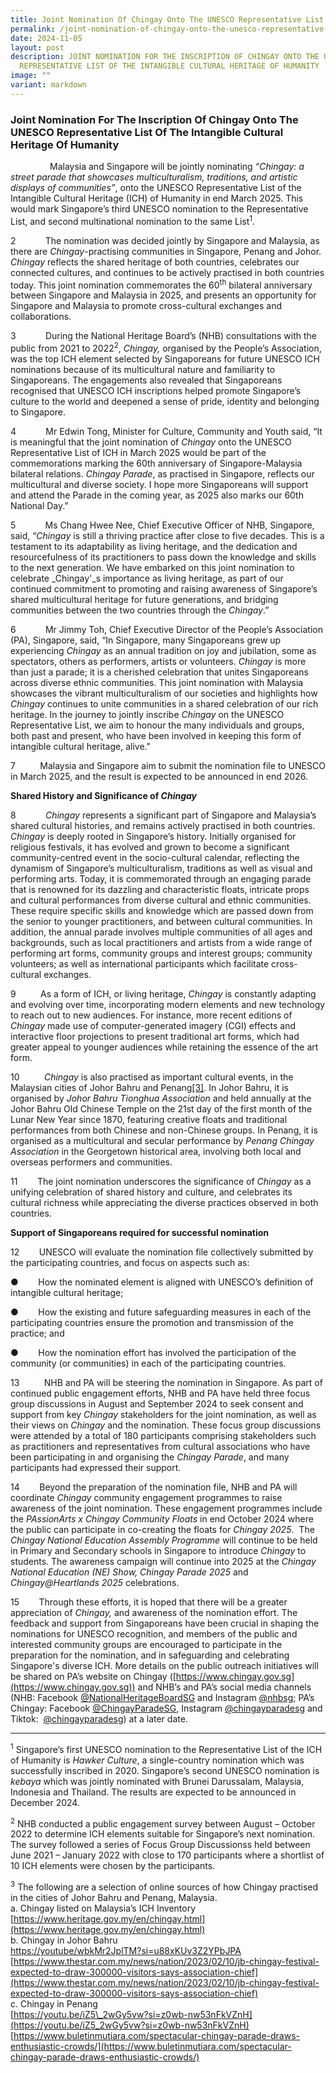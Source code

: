 ```yaml
---
title: Joint Nomination Of Chingay Onto The UNESCO Representative List Of ICH
permalink: /joint-nomination-of-chingay-onto-the-unesco-representative-list-of-ich/
date: 2024-11-05
layout: post
description: JOINT NOMINATION FOR THE INSCRIPTION OF CHINGAY ONTO THE UNESCO
  REPRESENTATIVE LIST OF THE INTANGIBLE CULTURAL HERITAGE OF HUMANITY
image: ""
variant: markdown
---
```

<h3>Joint Nomination For The Inscription Of Chingay Onto The UNESCO Representative List Of The Intangible Cultural Heritage Of Humanity</h3>

 &nbsp; &nbsp; &nbsp; &nbsp; &nbsp; &nbsp; &nbsp; &nbsp; Malaysia and Singapore will be jointly nominating *“Chingay: a street parade&nbsp;that showcases multiculturalism, traditions, and artistic displays of communities”*, onto the UNESCO Representative List of the Intangible Cultural Heritage (ICH) of Humanity in end March 2025. This would mark Singapore’s third UNESCO nomination to the Representative List, and second multinational nomination to the same List<sup>1</sup>.


2&nbsp;&nbsp;&nbsp;&nbsp;&nbsp;&nbsp;&nbsp;&nbsp;&nbsp;&nbsp;&nbsp; The nomination was decided jointly by Singapore and Malaysia, as there are *Chingay*-practising communities in Singapore, Penang and Johor. *Chingay* reflects the shared heritage of both countries, celebrates our connected cultures, and continues to be actively practised in both countries today. This joint nomination commemorates the 60<sup>th</sup> bilateral anniversary between Singapore and Malaysia in 2025, and presents an opportunity for Singapore and Malaysia to promote cross-cultural exchanges and collaborations.

3&nbsp;&nbsp;&nbsp;&nbsp;&nbsp;&nbsp;&nbsp;&nbsp;&nbsp;&nbsp;&nbsp; During the National Heritage Board’s (NHB) consultations with the public from 2021 to 2022<sup>2</sup>, *Chingay,* organised by the People’s Association, was the top ICH element selected by Singaporeans for future UNESCO ICH nominations because of its multicultural nature and familiarity to Singaporeans. The engagements also revealed that Singaporeans recognised that UNESCO ICH inscriptions helped promote Singapore’s culture to the world and deepened a sense of pride, identity and belonging to Singapore.

4&nbsp;&nbsp;&nbsp;&nbsp;&nbsp;&nbsp;&nbsp;&nbsp;&nbsp;&nbsp;&nbsp; Mr Edwin Tong, Minister for Culture, Community and Youth said, “It is meaningful that the joint nomination of _Chingay_ onto the UNESCO Representative List of ICH in March 2025 would be part of the commemorations marking the 60th anniversary of Singapore-Malaysia bilateral relations. _Chingay Parade_, as practised in Singapore, reflects our multicultural and diverse society. I hope more Singaporeans will support and attend the Parade in the coming year, as 2025 also marks our 60th National Day.”

5&nbsp;&nbsp;&nbsp;&nbsp;&nbsp;&nbsp;&nbsp;&nbsp;&nbsp;&nbsp;&nbsp; Ms Chang Hwee Nee, Chief Executive Officer of NHB, Singapore, said, “_Chingay_ is still a thriving practice after close to five decades. This is a testament to its adaptability as living heritage, and the dedication and resourcefulness of its practitioners to pass down the knowledge and skills to the next generation. We have embarked on this joint nomination to celebrate _Chingay'_s importance as living heritage, as part of our continued commitment to promoting and raising awareness of Singapore’s shared multicultural heritage for future generations, and bridging communities between the two countries through the _Chingay_.”

6&nbsp;&nbsp;&nbsp;&nbsp;&nbsp;&nbsp;&nbsp;&nbsp;&nbsp;&nbsp;&nbsp; Mr Jimmy Toh, Chief Executive Director of the People’s Association (PA), Singapore, said, “In Singapore, many Singaporeans grew up experiencing _Chingay_ as an annual tradition on joy and jubilation, some as spectators, others as performers, artists or volunteers. _Chingay_ is more than just a parade; it is a cherished celebration that unites Singaporeans across diverse ethnic communities. This joint nomination with Malaysia showcases the vibrant multiculturalism of our societies and highlights how _Chingay_ continues to unite communities in a shared celebration of our rich heritage. In the journey to jointly inscribe _Chingay_ on the UNESCO Representative List, we aim to honour the many individuals and groups, both past and present, who have been involved in keeping this form of intangible cultural heritage, alive."

7&nbsp;&nbsp;&nbsp;&nbsp;&nbsp;&nbsp;&nbsp;&nbsp;&nbsp; Malaysia and Singapore aim to submit the nomination file to UNESCO in March 2025, and the result is expected to be announced in end 2026.

**Shared History and Significance of *Chingay***

8&nbsp;&nbsp;&nbsp;&nbsp;&nbsp;&nbsp;&nbsp;&nbsp;&nbsp;&nbsp;&nbsp; _Chingay_ represents a significant part of Singapore and Malaysia’s shared cultural histories, and remains actively practised in both countries. _Chingay_ is deeply rooted in Singapore’s history. Initially organised for religious festivals, it has evolved and grown to become a significant community-centred event in the socio-cultural calendar, reflecting the dynamism of Singapore’s multiculturalism, traditions as well as visual and performing arts. Today, it is commemorated through an engaging parade that is renowned for its dazzling and characteristic floats, intricate props and cultural performances from diverse cultural and ethnic communities. These require specific skills and knowledge which are passed down from the senior to younger practitioners, and between cultural communities. In addition, the annual parade involves multiple communities of all ages and backgrounds, such as local practitioners and artists from a wide range of performing art forms, community groups and interest groups; community volunteers; as well as international participants which facilitate cross-cultural exchanges.

9&nbsp;&nbsp;&nbsp;&nbsp;&nbsp;&nbsp;&nbsp;&nbsp;&nbsp; As a form of ICH, or living heritage, _Chingay_ is constantly adapting and evolving over time, incorporating modern elements and new technology to reach out to new audiences. For instance, more recent editions of _Chingay_ made use of computer-generated imagery (CGI) effects and interactive floor projections to present traditional art forms, which had greater appeal to younger audiences while retaining the essence of the art form.

10&nbsp;&nbsp;&nbsp;&nbsp;&nbsp;&nbsp;&nbsp;&nbsp;&nbsp; _Chingay_ is also practised as important cultural events, in the Malaysian cities of Johor Bahru and Penang[\[3\]](#_ftn3). In Johor Bahru, it is organised by _Johor Bahru Tionghua Association_ and held annually at the Johor Bahru Old Chinese Temple on the 21st day of the first month of the Lunar New Year since 1870, featuring creative floats and traditional performances from both Chinese and non-Chinese groups. In Penang, it is organised as a multicultural and secular performance by _Penang Chingay Association_ in the Georgetown historical area, involving both local and overseas performers and communities.

11&nbsp;&nbsp;&nbsp;&nbsp;&nbsp;&nbsp;&nbsp; The joint nomination underscores the significance of _Chingay_ as a unifying celebration of shared history and culture, and celebrates its cultural richness while appreciating the diverse practices observed in both countries.

**Support of Singaporeans required for successful nomination**

12&nbsp;&nbsp;&nbsp;&nbsp;&nbsp;&nbsp;&nbsp; UNESCO will evaluate the nomination file collectively submitted by the participating countries, and focus on aspects such as:

●&nbsp;&nbsp;&nbsp;&nbsp;&nbsp;&nbsp;&nbsp; How the nominated element is aligned with UNESCO’s definition of intangible cultural heritage;

●&nbsp;&nbsp;&nbsp;&nbsp;&nbsp;&nbsp;&nbsp; How the existing and future safeguarding measures in each of the participating countries ensure the promotion and transmission of the practice; and

●&nbsp;&nbsp;&nbsp;&nbsp;&nbsp;&nbsp;&nbsp; How the nomination effort has involved the participation of the community (or communities) in each of the participating countries.

13&nbsp;&nbsp;&nbsp;&nbsp;&nbsp;&nbsp;&nbsp;&nbsp;&nbsp; NHB and PA will be steering the nomination in Singapore. As part of continued public engagement efforts, NHB and PA have held three focus group discussions in August and September 2024 to seek consent and support from key *Chingay* stakeholders for the joint nomination, as well as their views on *Chingay* and the nomination. These focus group discussions were attended by a total of 180 participants comprising stakeholders such as practitioners and representatives from cultural associations who have been participating in and organising the *Chingay Parade*, and many participants had expressed their support.

14&nbsp;&nbsp;&nbsp;&nbsp;&nbsp;&nbsp;&nbsp; Beyond the preparation of the nomination file, NHB and PA will coordinate *Chingay* community engagement programmes to raise awareness of the joint nomination. These engagement programmes include the *PAssionArts x Chingay Community Floats* in end October 2024 where the public can participate in co-creating the floats for *Chingay 2025*.&nbsp; The *Chingay National Education Assembly Programme* will continue to be held in Primary and Secondary schools in Singapore to introduce *Chingay* to students. The awareness campaign will continue into 2025 at the *Chingay National Education (NE) Show, Chingay Parade 2025* and *Chingay@Heartlands 2025* celebrations. &nbsp;

15&nbsp;&nbsp;&nbsp;&nbsp;&nbsp;&nbsp;&nbsp; Through these efforts, it is hoped that there will be a greater appreciation of *Chingay,* and awareness of the nomination effort. The feedback and support from Singaporeans have been crucial in shaping the nominations for UNESCO recognition, and members of the public and interested community groups are encouraged to participate in the preparation for the nomination, and in safeguarding and celebrating Singapore's diverse ICH. More details on the public outreach initiatives will be shared on PA’s website on Chingay ([https://www.chingay.gov.sg](https://www.chingay.gov.sg)) and NHB’s and PA’s social media channels (NHB: Facebook [@NationalHeritageBoardSG](https://www.facebook.com/NationalHeritageBoardSG/) and Instagram [@nhbsg](https://www.instagram.com/NHB_SG/); PA’s Chingay: Facebook [@ChingayParadeSG](https://www.facebook.com/chingayparadesg), Instagram [@chingayparadesg](https://www.instagram.com/chingayparadesg/) and Tiktok:&nbsp; [@chingayparadesg](https://www.tiktok.com/@chingayparadesg)) at a later date.

  

* * *

<sup>1</sup> Singapore’s first UNESCO nomination to the Representative List of the ICH of Humanity is _Hawker Culture_, a single-country nomination which was successfully inscribed in 2020. Singapore’s second UNESCO nomination is _kebaya_ which was jointly nominated with Brunei Darussalam, Malaysia, Indonesia and Thailand. The results are expected to be announced in December 2024.

<sup>2</sup> NHB conducted a public engagement survey between August – October 2022 to determine ICH elements suitable for Singapore’s next nomination. The survey followed a series of Focus Group Discussionss held between June 2021 – January 2022 with close to 170 participants where a shortlist of 10 ICH elements were chosen by the participants.

<sup>3</sup> The following are a selection of online sources of how Chingay practised in the cities of Johor Bahru and Penang, Malaysia.
<br>
a. Chingay listed on Malaysia’s ICH Inventory [https://www.heritage.gov.my/en/chingay.html](https://www.heritage.gov.my/en/chingay.html)
<br>
b. Chingay in Johor Bahru
<br>
[https://youtube/wbkMr2JplTM?si=u88xKUv3Z2YPbJPA](https://youtube/wbkMr2JplTM?si=u88xKUv3Z2YPbJPA)
<br>
[https://www.thestar.com.my/news/nation/2023/02/10/jb-chingay-festival-expected-to-draw-300000-visitors-says-association-chief](https://www.thestar.com.my/news/nation/2023/02/10/jb-chingay-festival-expected-to-draw-300000-visitors-says-association-chief)
<br>
c. Chingay in Penang
<br>
[https://youtu.be/iZ5\_2wGy5vw?si=z0wb-nw53nFkVZnH](https://youtu.be/iZ5_2wGy5vw?si=z0wb-nw53nFkVZnH)
<br>
[https://www.buletinmutiara.com/spectacular-chingay-parade-draws-enthusiastic-crowds/](https://www.buletinmutiara.com/spectacular-chingay-parade-draws-enthusiastic-crowds/)